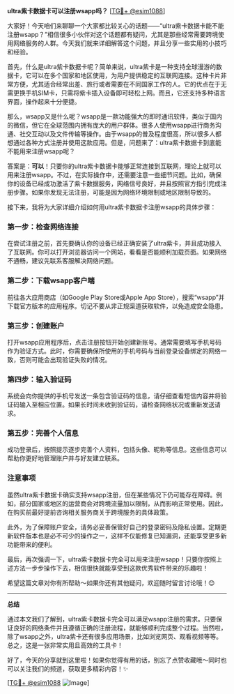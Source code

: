 **ultra紫卡数据卡可以注册wsapp吗？** [[TG💪+ @esim1088](https://t.me/s/esim1088)]

大家好！今天咱们来聊聊一个大家都比较关心的话题——“ultra紫卡数据卡能不能注册wsapp？”相信很多小伙伴对这个话题都有疑问，尤其是那些经常需要跨境使用网络服务的人群。今天我们就来详细解答这个问题，并且分享一些实用的小技巧和经验。

首先，什么是ultra紫卡数据卡呢？简单来说，ultra紫卡是一种支持全球漫游的数据卡，它可以在多个国家和地区使用，为用户提供稳定的互联网连接。这种卡片非常方便，尤其适合经常出差、旅行或者需要在不同国家工作的人。它的优点在于无需更换手机SIM卡，只需将紫卡插入设备即可轻松上网。而且，它还支持多种语言界面，操作起来十分便捷。

那么，wsapp又是什么呢？wsapp是一款功能强大的即时通讯软件，类似于国内的微信，但它在全球范围内拥有庞大的用户群体。很多人使用wsapp进行商务沟通、社交互动以及文件传输等操作。由于wsapp的普及程度很高，所以很多人都想通过各种方式注册并使用这款应用。但是，问题来了：ultra紫卡数据卡到底能不能用来注册wsapp呢？

答案是：**可以**！只要你的ultra紫卡数据卡能够正常连接到互联网，理论上就可以用来注册wsapp。不过，在实际操作中，还需要注意一些细节问题。比如，确保你的设备已经成功激活了紫卡数据服务，网络信号良好，并且按照官方指引完成注册步骤。如果你发现无法注册，可能是因为网络环境限制或地区限制导致的。

接下来，我将为大家详细介绍如何用ultra紫卡数据卡注册wsapp的具体步骤：

### 第一步：检查网络连接

在尝试注册之前，首先要确认你的设备已经正确安装了ultra紫卡，并且成功接入了互联网。你可以打开浏览器访问一个网站，看看是否能顺利加载页面。如果网络不通畅，建议先联系客服解决网络问题。

### 第二步：下载wsapp客户端

前往各大应用商店（如Google Play Store或Apple App Store），搜索“wsapp”并下载官方版本的应用程序。切记不要从非正规渠道获取软件，以免造成安全隐患。

### 第三步：创建账户

打开wsapp应用程序后，点击注册按钮开始创建新账号。通常需要填写手机号码作为验证方式。此时，你需要确保所使用的手机号码与当前登录设备绑定的网络一致，否则可能会出现验证失败的情况。

### 第四步：输入验证码

系统会向你提供的手机号发送一条包含验证码的信息，请仔细查看短信内容并将验证码输入至相应位置。如果长时间未收到验证码，请检查网络状况或重新发送请求。

### 第五步：完善个人信息

成功登录后，按照提示逐步完善个人资料，包括头像、昵称等信息。这些信息可以帮助你更好地管理账户并与好友建立联系。

### 注意事项

虽然ultra紫卡数据卡确实支持wsapp注册，但在某些情况下仍可能存在障碍。例如，部分国家或地区的运营商会对跨境流量加以限制，从而影响正常使用。因此，在购买前最好提前咨询相关服务商关于跨境服务的具体政策。

此外，为了保障账户安全，请务必妥善保管好自己的登录密码及隐私设置。定期更新软件版本也是必不可少的操作之一，这样不仅能修复已知漏洞，还能享受更多新功能带来的便利。

最后，再次强调一下，ultra紫卡数据卡完全可以用来注册wsapp！只要你按照上述方法一步步操作下去，相信很快就能享受到这款优秀软件带来的乐趣啦！

希望这篇文章对你有所帮助～如果你还有其他疑问，欢迎随时留言讨论哦！😊

---

**总结**

通过本文我们了解到，ultra紫卡数据卡完全可以满足wsapp注册的需求。只要保证良好的网络条件并且遵循正确的注册流程，就能够顺利完成整个过程。当然啦，除了wsapp之外，ultra紫卡还有很多应用场景，比如浏览网页、观看视频等等。总之，这是一张非常实用且高效的工具卡！

好了，今天的分享就到这里啦！如果你觉得有用的话，别忘了点赞收藏哦～同时也可以关注我们的频道，获取更多精彩内容！✨

[[TG💪+ @esim1088](https://t.me/s/esim1088) ![Image](https://i.postimg.cc/4NQfJmqS/Snipaste-2025-05-13-00-14-12.png)]